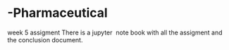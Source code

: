 # -Pharmaceutical
week 5 assigment
There is a jupyter  note book with all the assigment and the conclusion document.
